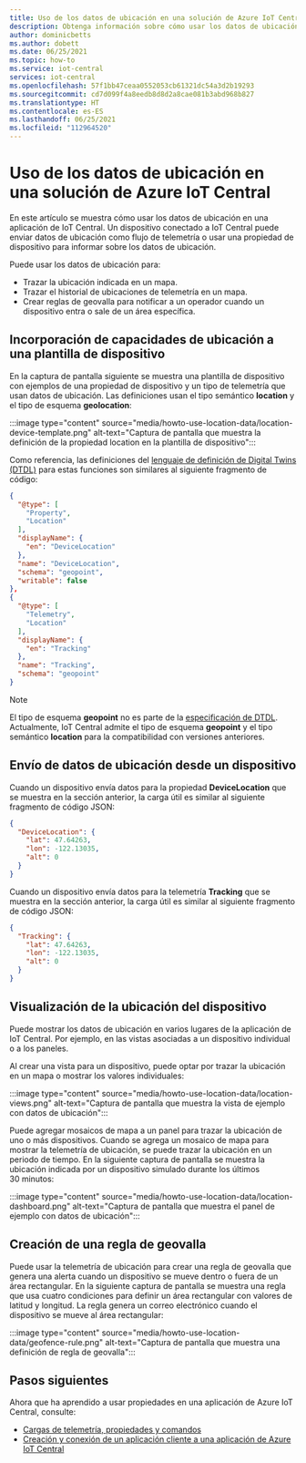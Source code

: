 ```yaml
---
title: Uso de los datos de ubicación en una solución de Azure IoT Central
description: Obtenga información sobre cómo usar los datos de ubicación enviados de un dispositivo conectado a la aplicación de IoT Central. Trace los datos de ubicación en un mapa o cree reglas de geovalla.
author: dominicbetts
ms.author: dobett
ms.date: 06/25/2021
ms.topic: how-to
ms.service: iot-central
services: iot-central
ms.openlocfilehash: 57f1bb47ceaa0552053cb61321dc54a3d2b19293
ms.sourcegitcommit: cd7d099f4a8eedb8d8d2a8cae081b3abd968b827
ms.translationtype: HT
ms.contentlocale: es-ES
ms.lasthandoff: 06/25/2021
ms.locfileid: "112964520"
---
```

# <a name="use-location-data-in-an-azure-iot-central-solution"></a>Uso de los datos de ubicación en una solución de Azure IoT Central

En este artículo se muestra cómo usar los datos de ubicación en una aplicación de IoT Central. Un dispositivo conectado a IoT Central puede enviar datos de ubicación como flujo de telemetría o usar una propiedad de dispositivo para informar sobre los datos de ubicación.

Puede usar los datos de ubicación para:

* Trazar la ubicación indicada en un mapa.
* Trazar el historial de ubicaciones de telemetría en un mapa.
* Crear reglas de geovalla para notificar a un operador cuando un dispositivo entra o sale de un área específica.

## <a name="add-location-capabilities-to-a-device-template"></a>Incorporación de capacidades de ubicación a una plantilla de dispositivo

En la captura de pantalla siguiente se muestra una plantilla de dispositivo con ejemplos de una propiedad de dispositivo y un tipo de telemetría que usan datos de ubicación. Las definiciones usan el tipo semántico **location** y el tipo de esquema **geolocation**:

:::image type="content" source="media/howto-use-location-data/location-device-template.png" alt-text="Captura de pantalla que muestra la definición de la propiedad location en la plantilla de dispositivo":::

Como referencia, las definiciones del [lenguaje de definición de Digital Twins (DTDL)](https://github.com/Azure/opendigitaltwins-dtdl/blob/master/DTDL/v2/dtdlv2.md) para estas funciones son similares al siguiente fragmento de código:

```json
{
  "@type": [
    "Property",
    "Location"
  ],
  "displayName": {
    "en": "DeviceLocation"
  },
  "name": "DeviceLocation",
  "schema": "geopoint",
  "writable": false
},
{
  "@type": [
    "Telemetry",
    "Location"
  ],
  "displayName": {
    "en": "Tracking"
  },
  "name": "Tracking",
  "schema": "geopoint"
}
```

> [!NOTE]
> El tipo de esquema **geopoint** no es parte de la [especificación de DTDL](https://github.com/Azure/opendigitaltwins-dtdl/blob/master/DTDL/v2/dtdlv2.md). Actualmente, IoT Central admite el tipo de esquema **geopoint** y el tipo semántico **location** para la compatibilidad con versiones anteriores.

## <a name="send-location-data-from-a-device"></a>Envío de datos de ubicación desde un dispositivo

Cuando un dispositivo envía datos para la propiedad **DeviceLocation** que se muestra en la sección anterior, la carga útil es similar al siguiente fragmento de código JSON:

```json
{
  "DeviceLocation": {
    "lat": 47.64263,
    "lon": -122.13035,
    "alt": 0
  }
}
```

Cuando un dispositivo envía datos para la telemetría **Tracking** que se muestra en la sección anterior, la carga útil es similar al siguiente fragmento de código JSON:

```json
{
  "Tracking": {
    "lat": 47.64263,
    "lon": -122.13035,
    "alt": 0
  }
}
```

## <a name="display-device-location"></a>Visualización de la ubicación del dispositivo

Puede mostrar los datos de ubicación en varios lugares de la aplicación de IoT Central. Por ejemplo, en las vistas asociadas a un dispositivo individual o a los paneles.

Al crear una vista para un dispositivo, puede optar por trazar la ubicación en un mapa o mostrar los valores individuales:

:::image type="content" source="media/howto-use-location-data/location-views.png" alt-text="Captura de pantalla que muestra la vista de ejemplo con datos de ubicación":::

Puede agregar mosaicos de mapa a un panel para trazar la ubicación de uno o más dispositivos. Cuando se agrega un mosaico de mapa para mostrar la telemetría de ubicación, se puede trazar la ubicación en un periodo de tiempo. En la siguiente captura de pantalla se muestra la ubicación indicada por un dispositivo simulado durante los últimos 30 minutos:

:::image type="content" source="media/howto-use-location-data/location-dashboard.png" alt-text="Captura de pantalla que muestra el panel de ejemplo con datos de ubicación":::

## <a name="create-a-geofencing-rule"></a>Creación de una regla de geovalla

Puede usar la telemetría de ubicación para crear una regla de geovalla que genera una alerta cuando un dispositivo se mueve dentro o fuera de un área rectangular. En la siguiente captura de pantalla se muestra una regla que usa cuatro condiciones para definir un área rectangular con valores de latitud y longitud. La regla genera un correo electrónico cuando el dispositivo se mueve al área rectangular:

:::image type="content" source="media/howto-use-location-data/geofence-rule.png" alt-text="Captura de pantalla que muestra una definición de regla de geovalla":::

## <a name="next-steps"></a>Pasos siguientes

Ahora que ha aprendido a usar propiedades en una aplicación de Azure IoT Central, consulte:

* [Cargas de telemetría, propiedades y comandos](concepts-telemetry-properties-commands.md)
* [Creación y conexión de un aplicación cliente a una aplicación de Azure IoT Central](tutorial-connect-device.md)